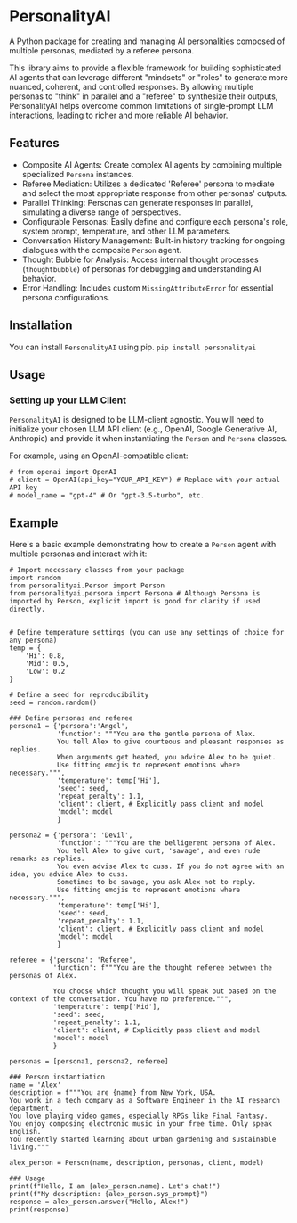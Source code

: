 # PersonalityAI
A Python package for creating and managing AI personalities composed of multiple personas, mediated by a referee persona.

This library aims to provide a flexible framework for building sophisticated AI agents that can leverage different "mindsets" or "roles" to generate more nuanced, coherent, and controlled responses. By allowing multiple personas to "think" in parallel and a "referee" to synthesize their outputs, PersonalityAI helps overcome common limitations of single-prompt LLM interactions, leading to richer and more reliable AI behavior.

## Features
- Composite AI Agents: Create complex AI agents by combining multiple specialized `Persona` instances.
- Referee Mediation: Utilizes a dedicated 'Referee' persona to mediate and select the most appropriate response from other personas' outputs.
- Parallel Thinking: Personas can generate responses in parallel, simulating a diverse range of perspectives.
- Configurable Personas: Easily define and configure each persona's role, system prompt, temperature, and other LLM parameters.
- Conversation History Management: Built-in history tracking for ongoing dialogues with the composite `Person` agent.
- Thought Bubble for Analysis: Access internal thought processes (`thoughtbubble`) of personas for debugging and understanding AI behavior.
- Error Handling: Includes custom `MissingAttributeError` for essential persona configurations.

## Installation
You can install `PersonalityAI` using pip.
```pip install personalityai```

## Usage
### Setting up your LLM Client
`PersonalityAI` is designed to be LLM-client agnostic. You will need to initialize your chosen LLM API client (e.g., OpenAI, Google Generative AI, Anthropic) and provide it when instantiating the `Person` and `Persona` classes.

For example, using an OpenAI-compatible client:
```
# from openai import OpenAI
# client = OpenAI(api_key="YOUR_API_KEY") # Replace with your actual API key
# model_name = "gpt-4" # Or "gpt-3.5-turbo", etc.
```

## Example
Here's a basic example demonstrating how to create a `Person` agent with multiple personas and interact with it:

```
# Import necessary classes from your package
import random
from personalityai.Person import Person
from personalityai.persona import Persona # Although Persona is imported by Person, explicit import is good for clarity if used directly.


# Define temperature settings (you can use any settings of choice for any persona)
temp = {
    'Hi': 0.8,
    'Mid': 0.5,
    'Low': 0.2
}

# Define a seed for reproducibility
seed = random.random()

### Define personas and referee
persona1 = {'persona':'Angel',
            'function': """You are the gentle persona of Alex.
            You tell Alex to give courteous and pleasant responses as replies.
            When arguments get heated, you advice Alex to be quiet.
            Use fitting emojis to represent emotions where necessary.""",
            'temperature': temp['Hi'],
            'seed': seed,
            'repeat_penalty': 1.1,
            'client': client, # Explicitly pass client and model
            'model': model
            }

persona2 = {'persona': 'Devil',
            'function': """You are the belligerent persona of Alex.
            You tell Alex to give curt, 'savage', and even rude remarks as replies.
            You even advise Alex to cuss. If you do not agree with an idea, you advice Alex to cuss.
            Sometimes to be savage, you ask Alex not to reply.
            Use fitting emojis to represent emotions where necessary.""",
            'temperature': temp['Hi'],
            'seed': seed,
            'repeat_penalty': 1.1,
            'client': client, # Explicitly pass client and model
            'model': model
            }

referee = {'persona': 'Referee',
           'function': f"""You are the thought referee between the personas of Alex.

           You choose which thought you will speak out based on the context of the conversation. You have no preference.""",
           'temperature': temp['Mid'],
           'seed': seed,
           'repeat_penalty': 1.1,
           'client': client, # Explicitly pass client and model
           'model': model
           }

personas = [persona1, persona2, referee]

### Person instantiation
name = 'Alex'
description = f"""You are {name} from New York, USA.
You work in a tech company as a Software Engineer in the AI research department.
You love playing video games, especially RPGs like Final Fantasy.
You enjoy composing electronic music in your free time. Only speak English.
You recently started learning about urban gardening and sustainable living."""

alex_person = Person(name, description, personas, client, model)

### Usage
print(f"Hello, I am {alex_person.name}. Let's chat!")
print(f"My description: {alex_person.sys_prompt}")
response = alex_person.answer("Hello, Alex!")
print(response)
```
